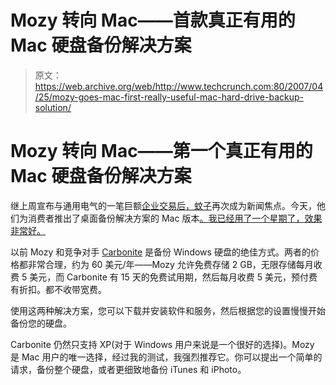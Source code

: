 # Mozy 转向 Mac——首款真正有用的 Mac 硬盘备份解决方案

> 原文：<https://web.archive.org/web/http://www.techcrunch.com:80/2007/04/25/mozy-goes-mac-first-really-useful-mac-hard-drive-backup-solution/>

# Mozy 转向 Mac——第一个真正有用的 Mac 硬盘备份解决方案

继上周宣布与通用电气的一笔巨额[企业交易后，蚊子](https://web.archive.org/web/20211208190346/http://www.beta.techcrunch.com/2007/04/23/tiny-startup-mozy-nails-multi-million-dollar-ge-storage-contract/)再次成为新闻焦点。今天，他们为消费者推出了桌面备份解决方案的 Mac 版本[。我已经用了一个星期了，效果非常好。](https://web.archive.org/web/20211208190346/https://mozy.com/mozy/macmozy)

以前 Mozy 和竞争对手 [Carbonite](https://web.archive.org/web/20211208190346/http://www.beta.techcrunch.com/2006/09/17/the-carbonite-solution-to-online-backups/) 是备份 Windows 硬盘的绝佳方式。两者的价格都非常合理，约为 60 美元/年——Mozy 允许免费存储 2 GB，无限存储每月收费 5 美元，而 Carbonite 有 15 天的免费试用期，然后每月收费 5 美元，预付费有折扣。都不收带宽费。

使用这两种解决方案，您可以下载并安装软件和服务，然后根据您的设置慢慢开始备份您的硬盘。

Carbonite 仍然只支持 XP(对于 Windows 用户来说是一个很好的选择)。Mozy 是 Mac 用户的唯一选择，经过我的测试，我强烈推荐它。你可以提出一个简单的请求，备份整个硬盘，或者更细致地备份 iTunes 和 iPhoto。